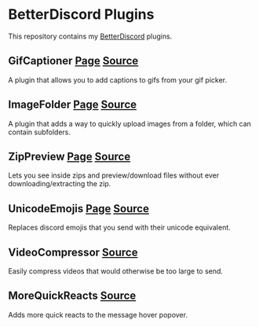 # BetterDiscord Plugins

This repository contains my [BetterDiscord](https://betterdiscord.app) plugins.

## GifCaptioner [Page](https://betterdiscord.app/plugin/GifCaptioner) [Source](/plugins/GifCaptioner/)

A plugin that allows you to add captions to gifs from your gif picker.

## ImageFolder [Page](https://betterdiscord.app/plugin/ImageFolder) [Source](/plugins/ImageFolder/)

A plugin that adds a way to quickly upload images from a folder, which can contain subfolders.

## ZipPreview [Page](https://betterdiscord.app/plugin/ZipPreview) [Source](/plugins/ZipPreview/)

Lets you see inside zips and preview/download files without ever downloading/extracting the zip.

## UnicodeEmojis [Page](https://betterdiscord.app/plugin/UnicodeEmojis) [Source](/plugins/UnicodeEmojis/)

Replaces discord emojis that you send with their unicode equivalent.

## VideoCompressor [Source](/plugins/VideoCompressor/)

Easily compress videos that would otherwise be too large to send.

## MoreQuickReacts [Source](/plugins/MoreQuickReacts/)

Adds more quick reacts to the message hover popover.